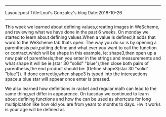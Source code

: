_ _ _
Layout:post
Title:Loui's Gonzalez's blog
Date:2018-10-26
- - -

  This week we learned about defining values,creating images in WeScheme, and reviewing what we have done in the past 6 weeks. On monday we started to learn about defining values.When a value is defined,it adds that word to the WeScheme tab thats open. The way you do so is by opening a parenthesis pair,putting define and what ever you want to call the function or contract,which will be shape in this example, ie: shape3,then open up a new pair of parenthesis,then you enter in the strings and measurements and what shape it will be ie:(star 30 "solid" "blue"),then close both pairs of parenthesis,the end product should be: (Define shape3(star 30 "solid" "blue")). If done correctly,when shape3 is typed into the intereactions space,a blue star will appear once enter is pressed.
  
  We also learned how definitions in racket and regular math can lead to the same thing,yet differ in appearence. On tuesday we continued to learn about defining functions and how the can be used as shortcuts for long multiplcation like how old you are from years to months to days. Hw it works is your age will be defined as
